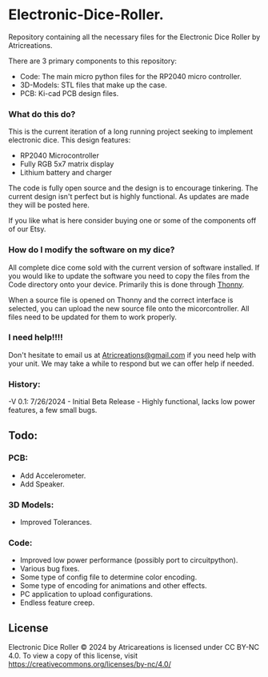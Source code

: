 # Electronic-Dice-Roller.

Repository containing all the necessary files for the Electronic Dice Roller by Atricreations. 

There are 3 primary components to this repository:
- Code: The main micro python files for the RP2040 micro controller.
- 3D-Models: STL files that make up the case.
- PCB: Ki-cad PCB design files.


### What do this do?
This is the current iteration of a long running project seeking to implement electronic dice. This design features:
- RP2040 Microcontroller
- Fully RGB 5x7 matrix display
- Lithium battery and charger

The code is fully open source and the design is to encourage tinkering. The current design isn't perfect but is highly functional. As updates are made they will be posted here. 

 If you like what is here consider buying one or some of the components off of our Etsy. 
### How do I modify the software on my dice? 
 All complete dice come sold with the current version of software installed. If you would like to update the software you need to copy the files from the Code directory onto your device. Primarily this is done through [Thonny](https://thonny.org/). 
 
When a source file is opened on Thonny and the correct interface is selected, you can upload the new source file onto the micorcontroller. All files need to be updated for them to work properly. 

### I need help!!!!
Don't hesitate to email us at Atricreations@gmail.com if you need help with your unit. We may take a while to respond but we can offer help if needed. 

### History:
-V 0.1: 7/26/2024 -  Initial Beta Release - Highly functional, lacks low power features, a few small bugs. 

## Todo: 
### PCB:
- Add Accelerometer.
- Add Speaker.
### 3D Models:
- Improved Tolerances.
### Code:
- Improved low power performance (possibly port to circuitpython).
- Various bug fixes.
- Some type of config file to determine color encoding.
- Some type of encoding for animations and other effects.
- PC application to upload configurations.
- Endless feature creep. 

## License
Electronic Dice Roller © 2024 by Atricareations is licensed under CC BY-NC 4.0. To view a copy of this license, visit https://creativecommons.org/licenses/by-nc/4.0/
